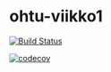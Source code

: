 # ohtu-viikko1

[![Build Status](https://travis-ci.org/Katri96/ohtu-viikko1.svg?branch=master)](https://travis-ci.org/Katri96/ohtu-viikko1)




[![codecov](https://codecov.io/gh/Katri96/ohtu-viikko1/branch/master/graph/badge.svg)](https://codecov.io/gh/Katri96/ohtu-viikko1)


